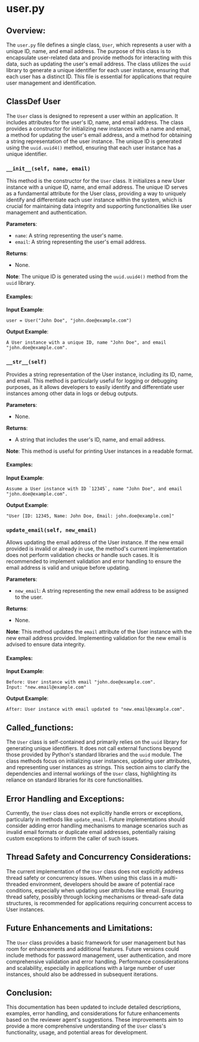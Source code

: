 # user.py

## Overview:
The `user.py` file defines a single class, `User`, which represents a user with a unique ID, name, and email address. The purpose of this class is to encapsulate user-related data and provide methods for interacting with this data, such as updating the user's email address. The class utilizes the `uuid` library to generate a unique identifier for each user instance, ensuring that each user has a distinct ID. This file is essential for applications that require user management and identification.

## ClassDef User

The `User` class is designed to represent a user within an application. It includes attributes for the user's ID, name, and email address. The class provides a constructor for initializing new instances with a name and email, a method for updating the user's email address, and a method for obtaining a string representation of the user instance. The unique ID is generated using the `uuid.uuid4()` method, ensuring that each user instance has a unique identifier.

### `__init__(self, name, email)`

This method is the constructor for the `User` class. It initializes a new User instance with a unique ID, name, and email address. The unique ID serves as a fundamental attribute for the User class, providing a way to uniquely identify and differentiate each user instance within the system, which is crucial for maintaining data integrity and supporting functionalities like user management and authentication.

**Parameters**:
- `name`: A string representing the user's name.
- `email`: A string representing the user's email address.

**Returns**:
- None.

**Note**: The unique ID is generated using the `uuid.uuid4()` method from the `uuid` library.

#### Examples:
**Input Example**: 
```
user = User("John Doe", "john.doe@example.com")
```
**Output Example**:
```
A User instance with a unique ID, name "John Doe", and email "john.doe@example.com".
```

### `__str__(self)`

Provides a string representation of the User instance, including its ID, name, and email. This method is particularly useful for logging or debugging purposes, as it allows developers to easily identify and differentiate user instances among other data in logs or debug outputs.

**Parameters**:
- None.

**Returns**:
- A string that includes the user's ID, name, and email address.

**Note**: This method is useful for printing User instances in a readable format.

#### Examples:
**Input Example**: 
```
Assume a User instance with ID `12345`, name "John Doe", and email "john.doe@example.com".
```
**Output Example**:
```
"User [ID: 12345, Name: John Doe, Email: john.doe@example.com]"
```

### `update_email(self, new_email)`

Allows updating the email address of the User instance. If the new email provided is invalid or already in use, the method's current implementation does not perform validation checks or handle such cases. It is recommended to implement validation and error handling to ensure the email address is valid and unique before updating.

**Parameters**:
- `new_email`: A string representing the new email address to be assigned to the user.

**Returns**:
- None.

**Note**: This method updates the `email` attribute of the User instance with the new email address provided. Implementing validation for the new email is advised to ensure data integrity.

#### Examples:
**Input Example**: 
```
Before: User instance with email "john.doe@example.com".
Input: "new.email@example.com"
```
**Output Example**:
```
After: User instance with email updated to "new.email@example.com".
```

## Called_functions:
The `User` class is self-contained and primarily relies on the `uuid` library for generating unique identifiers. It does not call external functions beyond those provided by Python's standard libraries and the `uuid` module. The class methods focus on initializing user instances, updating user attributes, and representing user instances as strings. This section aims to clarify the dependencies and internal workings of the `User` class, highlighting its reliance on standard libraries for its core functionalities.

## Error Handling and Exceptions:
Currently, the `User` class does not explicitly handle errors or exceptions, particularly in methods like `update_email`. Future implementations should consider adding error handling mechanisms to manage scenarios such as invalid email formats or duplicate email addresses, potentially raising custom exceptions to inform the caller of such issues.

## Thread Safety and Concurrency Considerations:
The current implementation of the `User` class does not explicitly address thread safety or concurrency issues. When using this class in a multi-threaded environment, developers should be aware of potential race conditions, especially when updating user attributes like email. Ensuring thread safety, possibly through locking mechanisms or thread-safe data structures, is recommended for applications requiring concurrent access to User instances.

## Future Enhancements and Limitations:
The `User` class provides a basic framework for user management but has room for enhancements and additional features. Future versions could include methods for password management, user authentication, and more comprehensive validation and error handling. Performance considerations and scalability, especially in applications with a large number of user instances, should also be addressed in subsequent iterations.

## Conclusion:
This documentation has been updated to include detailed descriptions, examples, error handling, and considerations for future enhancements based on the reviewer agent's suggestions. These improvements aim to provide a more comprehensive understanding of the `User` class's functionality, usage, and potential areas for development.